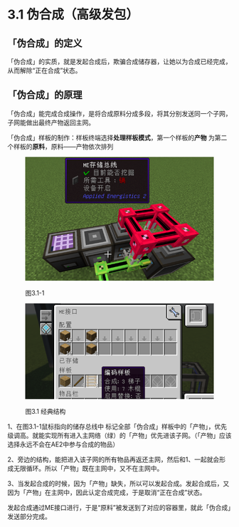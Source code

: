 # 3.1 伪合成（高级发包）

## &#x20;「伪合成」的定义 <a href="#_toc137910920" id="_toc137910920"></a>

「伪合成」的实质，就是发起合成后，欺骗合成储存器，让她以为合成已经完成，从而解除“正在合成”状态。

## 「伪合成」的原理 <a href="#_toc137910921" id="_toc137910921"></a>

「伪合成」能完成合成操作，是将合成原料分成多段，将其分别发送同一个子网，子网能做出最终产物返回主网。

「伪合成」样板的制作：样板终端选择**处理样板模式**，第一个样板的**产物**  为第二个样板的**原料**，原料——产物依次排列

<figure><img src="../.gitbook/assets/image (7).png" alt=""><figcaption><p>图3.1-1</p></figcaption></figure>

<figure><img src="../.gitbook/assets/image (6).png" alt=""><figcaption><p>图3.1 经典结构</p></figcaption></figure>

1、在图3.1-1鼠标指向的储存总线中   标记全部「伪合成」样板中的「产物」，优先级调高。就能实现所有进入主网络（绿）的「产物」优先进该子网。（「产物」应该选择永远不会在AE2中参与合成的物品）

2、旁边的结构，能把进入该子网的所有物品再返还主网，然后和1、一起就会形成无限循环。所以「产物」既在主网中，又不在主网中。

3、当发起合成的时候，因为「产物」缺失，所以可以发起合成。发起合成后，又因为「产物」在主网中，因此认定合成完成，于是取消“正在合成”状态。

发起合成通过ME接口进行，于是“原料”被发送到了对应的容器里，就此「伪合成」发送部分完成。
